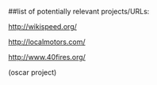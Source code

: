 ##list of potentially relevant projects/URLs:

http://wikispeed.org/


http://localmotors.com/

http://www.40fires.org/

(oscar project)

